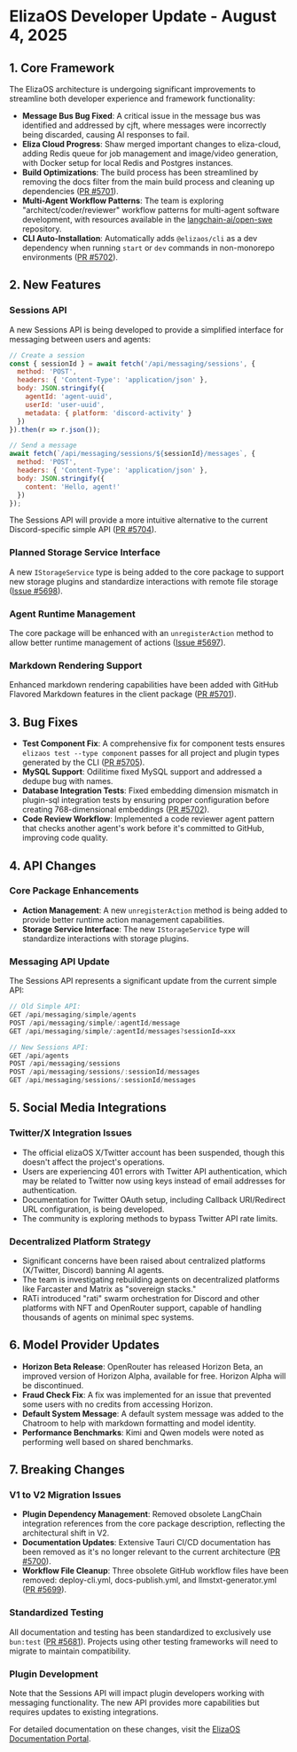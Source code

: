 # ElizaOS Developer Update - August 4, 2025

## 1. Core Framework

The ElizaOS architecture is undergoing significant improvements to streamline both developer experience and framework functionality:

- **Message Bus Bug Fixed**: A critical issue in the message bus was identified and addressed by cjft, where messages were incorrectly being discarded, causing AI responses to fail.
- **Eliza Cloud Progress**: Shaw merged important changes to eliza-cloud, adding Redis queue for job management and image/video generation, with Docker setup for local Redis and Postgres instances.
- **Build Optimizations**: The build process has been streamlined by removing the docs filter from the main build process and cleaning up dependencies ([PR #5701](https://github.com/elizaos/eliza/pull/5701)).
- **Multi-Agent Workflow Patterns**: The team is exploring "architect/coder/reviewer" workflow patterns for multi-agent software development, with resources available in the [langchain-ai/open-swe](https://github.com/langchain-ai/open-swe) repository.
- **CLI Auto-Installation**: Automatically adds `@elizaos/cli` as a dev dependency when running `start` or `dev` commands in non-monorepo environments ([PR #5702](https://github.com/elizaos/eliza/pull/5702)).

## 2. New Features

### Sessions API
A new Sessions API is being developed to provide a simplified interface for messaging between users and agents:

```javascript
// Create a session
const { sessionId } = await fetch('/api/messaging/sessions', {
  method: 'POST',
  headers: { 'Content-Type': 'application/json' },
  body: JSON.stringify({
    agentId: 'agent-uuid',
    userId: 'user-uuid',
    metadata: { platform: 'discord-activity' }
  })
}).then(r => r.json());

// Send a message
await fetch(`/api/messaging/sessions/${sessionId}/messages`, {
  method: 'POST',
  headers: { 'Content-Type': 'application/json' },
  body: JSON.stringify({
    content: 'Hello, agent!'
  })
});
```

The Sessions API will provide a more intuitive alternative to the current Discord-specific simple API ([PR #5704](https://github.com/elizaos/eliza/pull/5704)).

### Planned Storage Service Interface
A new `IStorageService` type is being added to the core package to support new storage plugins and standardize interactions with remote file storage ([Issue #5698](https://github.com/elizaos/eliza/issues/5698)).

### Agent Runtime Management
The core package will be enhanced with an `unregisterAction` method to allow better runtime management of actions ([Issue #5697](https://github.com/elizaos/eliza/issues/5697)).

### Markdown Rendering Support
Enhanced markdown rendering capabilities have been added with GitHub Flavored Markdown features in the client package ([PR #5701](https://github.com/elizaos/eliza/pull/5701)).

## 3. Bug Fixes

- **Test Component Fix**: A comprehensive fix for component tests ensures `elizaos test --type component` passes for all project and plugin types generated by the CLI ([PR #5705](https://github.com/elizaos/eliza/pull/5705)).
- **MySQL Support**: Odilitime fixed MySQL support and addressed a dedupe bug with names.
- **Database Integration Tests**: Fixed embedding dimension mismatch in plugin-sql integration tests by ensuring proper configuration before creating 768-dimensional embeddings ([PR #5702](https://github.com/elizaos/eliza/pull/5702)).
- **Code Review Workflow**: Implemented a code reviewer agent pattern that checks another agent's work before it's committed to GitHub, improving code quality.

## 4. API Changes

### Core Package Enhancements
- **Action Management**: A new `unregisterAction` method is being added to provide better runtime action management capabilities.
- **Storage Service Interface**: The new `IStorageService` type will standardize interactions with storage plugins.

### Messaging API Update
The Sessions API represents a significant update from the current simple API:

```javascript
// Old Simple API:
GET /api/messaging/simple/agents
POST /api/messaging/simple/:agentId/message
GET /api/messaging/simple/:agentId/messages?sessionId=xxx

// New Sessions API:
GET /api/agents
POST /api/messaging/sessions
POST /api/messaging/sessions/:sessionId/messages
GET /api/messaging/sessions/:sessionId/messages
```

## 5. Social Media Integrations

### Twitter/X Integration Issues
- The official elizaOS X/Twitter account has been suspended, though this doesn't affect the project's operations.
- Users are experiencing 401 errors with Twitter API authentication, which may be related to Twitter now using keys instead of email addresses for authentication.
- Documentation for Twitter OAuth setup, including Callback URI/Redirect URL configuration, is being developed.
- The community is exploring methods to bypass Twitter API rate limits.

### Decentralized Platform Strategy
- Significant concerns have been raised about centralized platforms (X/Twitter, Discord) banning AI agents.
- The team is investigating rebuilding agents on decentralized platforms like Farcaster and Matrix as "sovereign stacks."
- RATi introduced "rati" swarm orchestration for Discord and other platforms with NFT and OpenRouter support, capable of handling thousands of agents on minimal spec systems.

## 6. Model Provider Updates

- **Horizon Beta Release**: OpenRouter has released Horizon Beta, an improved version of Horizon Alpha, available for free. Horizon Alpha will be discontinued.
- **Fraud Check Fix**: A fix was implemented for an issue that prevented some users with no credits from accessing Horizon.
- **Default System Message**: A default system message was added to the Chatroom to help with markdown formatting and model identity.
- **Performance Benchmarks**: Kimi and Qwen models were noted as performing well based on shared benchmarks.

## 7. Breaking Changes

### V1 to V2 Migration Issues
- **Plugin Dependency Management**: Removed obsolete LangChain integration references from the core package description, reflecting the architectural shift in V2.
- **Documentation Updates**: Extensive Tauri CI/CD documentation has been removed as it's no longer relevant to the current architecture ([PR #5700](https://github.com/elizaos/eliza/pull/5700)).
- **Workflow File Cleanup**: Three obsolete GitHub workflow files have been removed: deploy-cli.yml, docs-publish.yml, and llmstxt-generator.yml ([PR #5699](https://github.com/elizaos/eliza/pull/5699)).

### Standardized Testing
All documentation and testing has been standardized to exclusively use `bun:test` ([PR #5681](https://github.com/elizaos/eliza/pull/5681)). Projects using other testing frameworks will need to migrate to maintain compatibility.

### Plugin Development
Note that the Sessions API will impact plugin developers working with messaging functionality. The new API provides more capabilities but requires updates to existing integrations.

For detailed documentation on these changes, visit the [ElizaOS Documentation Portal](https://docs.elizaos.com).